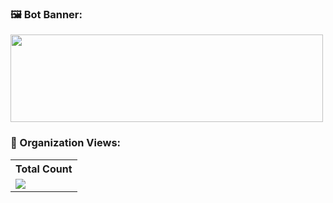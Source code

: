 ### 🖼️ Bot Banner:
<img src="https://cdn.discordapp.com/attachments/944689670304972800/1119972142344323102/chatcoolbanner.png" height="140px" width="500px">

### 👀 Organization Views:
<table>
    <tr>
      <!-- <th>Organization Views</th> -->
      <th>Total Count</th>
    </tr>
    <tr>
      <!-- <td>
        <div align="center">
          <a href="https://github.com/Thinkright20"><img src="https://github.com/Thinkright20.png" alt="@Thinkright20" width="52" /></a>
          <br />
          <a align="center" href="https://github.com/thinkright20"><b>Thinkright20</b></a>
        </b>
      </td> -->
      <!-- Organization Views -->
      <td>
         <a href="https://github.com/thinkright20"> <img src="https://komarev.com/ghpvc/?username=chatcool-inc&style=for-the-badge&color=A39D2A"> </a>
      </td>
    </tr>
  </table> 
